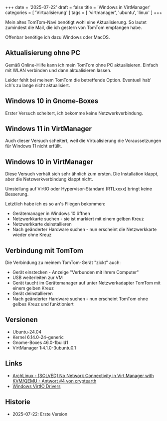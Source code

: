 +++
date = '2025-07-22'
draft = false
title = 'Windows in VirtManager'
categories = [ 'Virtualisierung' ]
tags = [ 'virtmanager', 'ubuntu', 'linux' ]
+++

<!--
Windows in VirtManager
======================
-->

Mein altes TomTom-Navi benötigt wohl eine
Aktualisierung. So lautet zumindest die
Mail, die ich gestern von TomTom empfangen habe.

Offenbar benötige ich dazu Windows oder MacOS.

<!--more-->

Aktualisierung ohne PC
----------------------

Gemäß Online-Hilfe kann ich mein TomTom ohne
PC aktualisieren. Einfach mit WLAN verbinden
und dann aktualisieren lassen.

Leider fehlt bei meinem TomTom die betreffende
Option. Eventuell hab' ich's zu lange nicht
aktualisiert.

Windows 10 in Gnome-Boxes
-------------------------

Erster Versuch scheitert, ich bekomme keine
Netzwerkverbindung.

Windows 11 in VirtManager
-------------------------

Auch dieser Versuch scheitert, weil die Virtualisierung
die Voraussetzungen für Windows 11 nicht erfüllt.

Windows 10 in VirtManager
-------------------------

Diese Versuch verhält sich sehr ähnlich
zum ersten. Die Installation klappt, aber die
Netzwerkverbindung klappt nicht.

Umstellung auf VirtIO oder Hypervisor-Standard (RTLxxxx)
bringt keine Besserung.

Letztlich habe ich es so an's Fliegen bekommen:

- Gerätemanager in Windows 10 öffnen
- Netzwerkkarte suchen - sie ist markiert mit einem gelben Kreuz
- Netzwerkkarte deinstallieren
- Nach geänderter Hardware suchen - nun erscheint die Netzwerkkarte wieder ohne Kreuz

Verbindung mit TomTom
---------------------

Die Verbindung zu meinem TomTom-Gerät "zickt" auch:

- Gerät einstecken - Anzeige "Verbunden mit Ihrem Computer"
- USB weiterleiten zur VM
- Gerät taucht im Gerätemanager auf unter Netzwerkadapter TomTom mit einem gelben Kreuz
- Gerät deinstallieren
- Nach geänderter Hardware suchen - nun erscheint TomTom ohne gelbes Kreuz und funktioniert

Versionen
---------

- Ubuntu-24.04
- Kernel 6.14.0-24-generic
- Gnome-Boxes 46.0-1build1
- VirtManager 1:4.1.0-3ubuntu0.1

Links
-----

- [ArchLinux - [SOLVED] No Network Connectivity in Virt Manager with KVM/QEMU - Antwort #4 von cryptearth](https://bbs.archlinux.org/viewtopic.php?id=291898)
- [Windows VirtIO Drivers](https://pve.proxmox.com/wiki/Windows_VirtIO_Drivers)

Historie
--------

- 2025-07-22: Erste Version
